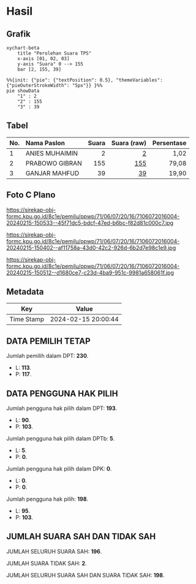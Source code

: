 # Hasil

## Grafik

```mermaid
xychart-beta
    title "Perolehan Suara TPS"
    x-axis [01, 02, 03]
    y-axis "Suara" 0 --> 155
    bar [2, 155, 39]
```

```mermaid
%%{init: {"pie": {"textPosition": 0.5}, "themeVariables": {"pieOuterStrokeWidth": "5px"}} }%%
pie showData
    "1" : 2
    "2" : 155
    "3" : 39
```

## Tabel

| No. | Nama Paslon    | Suara | Suara (raw) | Persentase |
|:--- |:-------------- | -----:| -----------:| ----------:|
| 1   | ANIES MUHAIMIN | 2     | [2][p-1]    | 1,02       |
| 2   | PRABOWO GIBRAN | 155   | [155][p-2]  | 79,08      |
| 3   | GANJAR MAHFUD  | 39    | [39][p-3]   | 19,90      |


[p-1]: https://github.com/gigit-pemilu/pemilu-2024-71-sulawesi-utara/blob/main/pilpres/hitung-suara/sub/71-sulawesi-utara/sub/06-minahasa-utara/sub/07-likupang-timur/sub/2016-kalinaun/sub/004-tps/sub/paslon-1.txt
[p-2]: https://github.com/gigit-pemilu/pemilu-2024-71-sulawesi-utara/blob/main/pilpres/hitung-suara/sub/71-sulawesi-utara/sub/06-minahasa-utara/sub/07-likupang-timur/sub/2016-kalinaun/sub/004-tps/sub/paslon-2.txt
[p-3]: https://github.com/gigit-pemilu/pemilu-2024-71-sulawesi-utara/blob/main/pilpres/hitung-suara/sub/71-sulawesi-utara/sub/06-minahasa-utara/sub/07-likupang-timur/sub/2016-kalinaun/sub/004-tps/sub/paslon-3.txt

## Foto C Plano

https://sirekap-obj-formc.kpu.go.id/8c1e/pemilu/ppwp/71/06/07/20/16/7106072016004-20240215-150533--45f71dc5-bdcf-47ed-b6bc-f82d81c000c7.jpg

https://sirekap-obj-formc.kpu.go.id/8c1e/pemilu/ppwp/71/06/07/20/16/7106072016004-20240215-150402--af11758a-43d0-42c2-926d-6b2d7e98c1e9.jpg

https://sirekap-obj-formc.kpu.go.id/8c1e/pemilu/ppwp/71/06/07/20/16/7106072016004-20240215-150512--d1680ce7-c23d-4ba9-951c-9981a658061f.jpg


## Metadata

| Key        | Value               |
| ---------- | ------------------- |
| Time Stamp | 2024-02-15 20:00:44 |


## DATA PEMILIH TETAP

Jumlah pemilih dalam DPT: **230**.
 * L: **113**.
 * P: **117**.

## DATA PENGGUNA HAK PILIH

Jumlah pengguna hak pilih dalam DPT: **193**.
 * L: **90**.
 * P: **103**.

Jumlah pengguna hak pilih dalam DPTb: **5**.
 * L: **5**.
 * P: **0**.

Jumlah pengguna hak pilih dalam DPK: **0**.
 * L: **0**.
 * P: **0**.

Jumlah pengguna hak pilih: **198**.
 * L: **95**.
 * P: **103**.

## JUMLAH SUARA SAH DAN TIDAK SAH

JUMLAH SELURUH SUARA SAH: **196**.

JUMLAH SUARA TIDAK SAH: **2**.

JUMLAH SELURUH SUARA SAH DAN SUARA TIDAK SAH: **198**.


